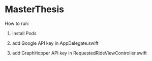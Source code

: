 # MasterThesis

How to run:

1) install Pods

2) add Google API key in AppDelegate.swift

3) add GraphHopper API key in RequestedRideViewController.swift
